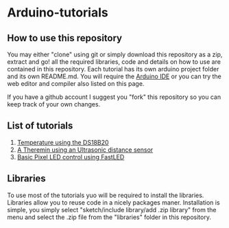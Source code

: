 # Arduino-tutorials

## How to use this repository

You may either "clone" using git or simply download this repository as a zip, extract and go! all the required libraries, code and details on how to use are contained in this repository. Each tutorial has its own arduino project folder and its own README.md. You will require the [Arduino IDE](https://www.arduino.cc/en/Main/Software) or you can try the web editor and compiler also listed on this page.

If you have a github account I suggest you "fork" this repository so you can keep track of your own changes.

## List of tutorials

1. [Temperature using the DS18B20](TemperatureDS18B20/README.md)
2. [A Theremin using an Ultrasonic distance sensor](UltrasonicTheremin/README.md)
3. [Basic Pixel LED control using FastLED](10xFastLed/README.md)




## Libraries

To use most of the tutorials yuo will be required to install the libraries. Libraries allow you to reuse code in a nicely packages maner.
Installation is simple, you simply select "sketch/include library/add .zip library" from the menu and select the .zip file from the "libraries" folder in this repository.
